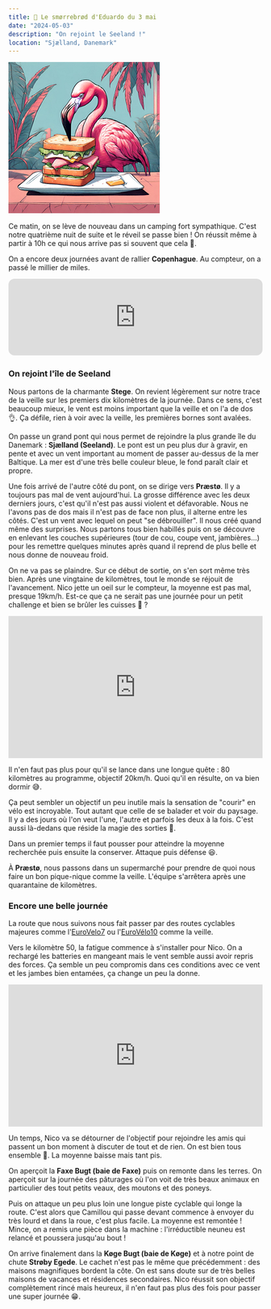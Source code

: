 ```yaml
---
title: 🥪 Le smørrebrød d'Eduardo du 3 mai
date: "2024-05-03"
description: "On rejoint le Seeland !"
location: "Sjælland, Danemark"
---
```


![Smorrebrod d'Eduardo](../smorrebrod_eduardo.png)

Ce matin, on se lève de nouveau dans un camping fort sympathique. C'est notre quatrième nuit de suite et le réveil se passe bien ! On réussit même à partir à 10h ce qui nous arrive pas si souvent que cela 🤪.

On a encore deux journées avant de rallier **Copenhague**. Au compteur, on a passé le millier de miles.

<iframe style="border-radius:12px" src="https://open.spotify.com/embed/track/4w1lzcaoZ1IC2K5TwjalRP?utm_source=generator" width="100%" height="152" frameBorder="0" allow="autoplay; clipboard-write; encrypted-media; picture-in-picture" loading="lazy"></iframe>

### On rejoint l'île de Seeland

Nous partons de la charmante **Stege**. On revient légèrement sur notre trace de la veille sur les premiers dix kilomètres de la journée. Dans ce sens, c'est beaucoup mieux, le vent est moins important que la veille et on l'a de dos 👌. Ça défile, rien à voir avec la veille, les premières bornes sont avalées.

On passe un grand pont qui nous permet de rejoindre la plus grande île du Danemark : **Sjælland (Seeland)**. Le pont est un peu plus dur à gravir, en pente et avec un vent important au moment de passer au-dessus de la mer Baltique. La mer est d'une très belle couleur bleue, le fond paraît clair et propre.

Une fois arrivé de l'autre côté du pont, on se dirige vers **Præstø**.
Il y a toujours pas mal de vent aujourd'hui. La grosse différence avec les deux derniers jours, c'est qu'il n'est pas aussi violent et défavorable. Nous ne l'avons pas de dos mais il n'est pas de face non plus, il alterne entre les côtés. C'est un vent avec lequel on peut "se débrouiller". Il nous créé quand même des surprises. Nous partons tous bien habillés puis on se découvre en enlevant les couches supérieures (tour de cou, coupe vent, jambières...) pour les remettre quelques minutes après quand il reprend de plus belle et nous donne de nouveau froid.

On ne va pas se plaindre. Sur ce début de sortie, on s'en sort même très bien. Après une vingtaine de kilomètres, tout le monde se réjouit de l'avancement. Nico jette un oeil sur le compteur, la moyenne est pas mal, presque 19km/h. Est-ce que ça ne serait pas une journée pour un petit challenge et bien se brûler les cuisses 🤔 ?

<div style="width: 100%; height: 0; position: relative; padding-bottom: 56%;"><iframe src="https://giphy.com/embed/pjd6Oggp5BIzJp33CK" style="top: 0; left: 0; width: 100%; height: 100%; position: absolute; border: 0;" allowfullscreen scrolling="no" allow="encrypted-media;" class="giphy-embed"></iframe></div>

Il n'en faut pas plus pour qu'il se lance dans une longue quête : 80 kilomètres au programme, objectif 20km/h. Quoi qu'il en résulte, on va bien dormir 😅.

Ça peut sembler un objectif un peu inutile mais la sensation de "courir" en vélo est incroyable. Tout autant que celle de se balader et voir du paysage. Il y a des jours où l'on veut l'une, l'autre et parfois les deux à la fois. C'est aussi là-dedans que réside la magie des sorties 🥰.

Dans un premier temps il faut pousser pour atteindre la moyenne recherchée puis ensuite la conserver. Attaque puis défense 😆.

À **Præstø**, nous passons dans un supermarché pour prendre de quoi nous faire un bon pique-nique comme la veille. L'équipe s'arrêtera après une quarantaine de kilomètres.

### Encore une belle journée

La route que nous suivons nous fait passer par des routes cyclables majeures comme l'[EuroVelo7](https://fr.eurovelo.com/ev7/denmark) ou l'[EuroVélo10](https://fr.eurovelo.com/ev10) comme la veille.

Vers le kilomètre 50, la fatigue commence à s'installer pour Nico. On a rechargé les batteries en mangeant mais le vent semble aussi avoir repris des forces. Ça semble un peu compromis dans ces conditions avec ce vent et les jambes bien entamées, ça change un peu la donne.

<div style="width: 100%; height: 0; position: relative; padding-bottom: 56%;"><iframe src="https://giphy.com/embed/13J4DSqnlTYIM0" style="top: 0; left: 0; width: 100%; height: 100%; position: absolute; border: 0;" allowfullscreen scrolling="no" allow="encrypted-media;" class="giphy-embed"></iframe></div>

Un temps, Nico va se détourner de l'objectif pour rejoindre les amis qui passent un bon moment à discuter de tout et de rien. On est bien tous ensemble 🤗. La moyenne baisse mais tant pis.

On aperçoit la **Faxe Bugt (baie de Faxe)** puis on remonte dans les terres. On aperçoit sur la journée des pâturages où l'on voit de très beaux animaux en particulier des tout petits veaux, des moutons et des poneys.

Puis on attaque un peu plus loin une longue piste cyclable qui longe la route. C'est alors que Camillou qui passe devant commence à envoyer du très lourd et dans la roue, c'est plus facile. La moyenne est remontée ! Mince, on a remis une pièce dans la machine : l'irréductible neuneu est relancé et poussera jusqu'au bout !

On arrive finalement dans la **Køge Bugt (baie de Køge)** et à notre point de chute **Strøby Egede**. Le cachet n'est pas le même que précédemment : des maisons magnifiques bordent la côte. On est sans doute sur de très belles maisons de vacances et résidences secondaires. Nico réussit son objectif complètement rincé mais heureux, il n'en faut pas plus des fois pour passer une super journée 😁.
